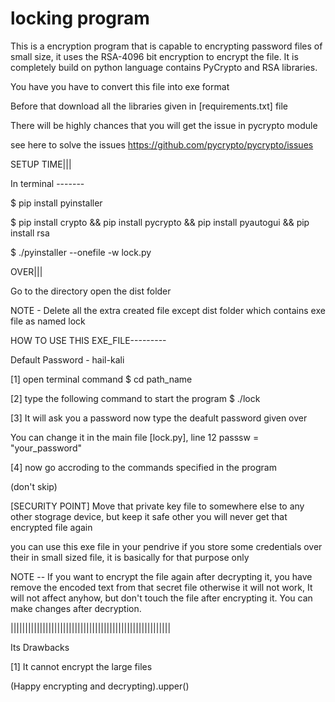 # locking program
This is a encryption program that is capable to encrypting password files of small size, it uses the RSA-4096 bit encryption to encrypt the file. It is completely build on python language contains PyCrypto and RSA libraries.

You have you have to convert this file into exe format

Before that download all the libraries given in [requirements.txt] file

There will be highly chances that you will get the issue in pycrypto module

see here to solve the issues https://github.com/pycrypto/pycrypto/issues

SETUP TIME|||

In terminal -------

$ pip install pyinstaller

$ pip install crypto && pip install pycrypto && pip install pyautogui && pip install rsa

$ ./pyinstaller --onefile -w lock.py

OVER|||

Go to the directory open the dist folder

NOTE - Delete all the extra created file except dist folder which contains exe file as named lock

HOW TO USE THIS EXE_FILE---------


Default Password - hail-kali


[1] open terminal command 
$ cd path_name

[2] type the following command to start the program
$ ./lock

[3] It will ask you a password now type the deafult password given over

You can change it in the main file [lock.py], line 12
passsw = "your_password"

[4] now go accroding to the commands specified in the program


(don't skip)

[SECURITY POINT] Move that private key file to somewhere else to any other stograge device, but keep it safe other you will never get that encrypted file again

you can use this exe file in your pendrive if you store some credentials over their in small sized file, it is basically for that purpose only

NOTE -- If you want to encrypt the file again after decrypting it, you have remove the encoded text from that
secret file otherwise it will not work, It will not affect anyhow, but don't touch the file after encrypting it. You can make changes after decryption.

|||||||||||||||||||||||||||||||||||||||||||||||||||||||

Its Drawbacks

[1] It cannot encrypt the large files



(Happy encrypting and decrypting).upper()
